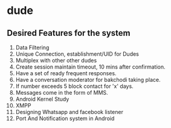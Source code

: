 # dude
## Desired Features for the system
1.  Data Filtering
2.  Unique Connection, establishment/UID for Dudes
3.  Multiplex with other other dudes
4.  Create session maintain timeout, 10 mins after confirmation.
5.  Have a set of ready frequent responses.
6.  Have a conversation moderator for bakchodi taking place.
7.  If number exceeds 5 block contact for 'x' days.
8.  Messages come in the form of MMS.
9.  Android Kernel Study
10. XMPP
11. Designing Whatsapp and facebook listener
12. Port And Notification system in Android
